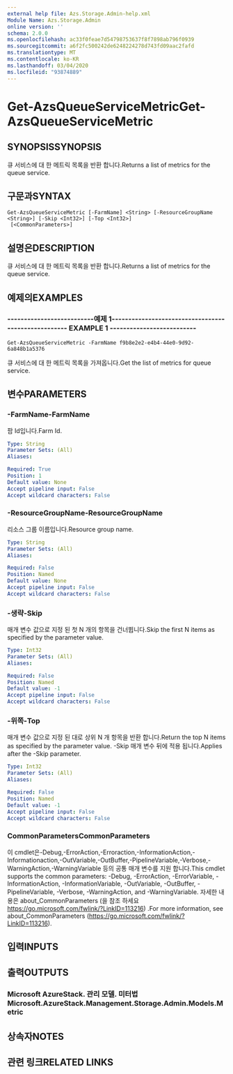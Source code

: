 ```yaml
---
external help file: Azs.Storage.Admin-help.xml
Module Name: Azs.Storage.Admin
online version: ''
schema: 2.0.0
ms.openlocfilehash: ac33f0feae7d54798753637f8f7898ab796f0939
ms.sourcegitcommit: a6f2fc500242de6248224278d743fd09aac2fafd
ms.translationtype: MT
ms.contentlocale: ko-KR
ms.lasthandoff: 03/04/2020
ms.locfileid: "93874889"
---
```

# <span data-ttu-id="5915c-101">Get-AzsQueueServiceMetric</span><span class="sxs-lookup"><span data-stu-id="5915c-101">Get-AzsQueueServiceMetric</span></span>

## <span data-ttu-id="5915c-102">SYNOPSIS</span><span class="sxs-lookup"><span data-stu-id="5915c-102">SYNOPSIS</span></span>
<span data-ttu-id="5915c-103">큐 서비스에 대 한 메트릭 목록을 반환 합니다.</span><span class="sxs-lookup"><span data-stu-id="5915c-103">Returns a list of metrics for the queue service.</span></span>

## <span data-ttu-id="5915c-104">구문과</span><span class="sxs-lookup"><span data-stu-id="5915c-104">SYNTAX</span></span>

```
Get-AzsQueueServiceMetric [-FarmName] <String> [-ResourceGroupName <String>] [-Skip <Int32>] [-Top <Int32>]
 [<CommonParameters>]
```

## <span data-ttu-id="5915c-105">설명은</span><span class="sxs-lookup"><span data-stu-id="5915c-105">DESCRIPTION</span></span>
<span data-ttu-id="5915c-106">큐 서비스에 대 한 메트릭 목록을 반환 합니다.</span><span class="sxs-lookup"><span data-stu-id="5915c-106">Returns a list of metrics for the queue service.</span></span>

## <span data-ttu-id="5915c-107">예제의</span><span class="sxs-lookup"><span data-stu-id="5915c-107">EXAMPLES</span></span>

### <span data-ttu-id="5915c-108">--------------------------예제 1--------------------------</span><span class="sxs-lookup"><span data-stu-id="5915c-108">-------------------------- EXAMPLE 1 --------------------------</span></span>
```
Get-AzsQueueServiceMetric -FarmName f9b8e2e2-e4b4-44e0-9d92-6a848b1a5376
```

<span data-ttu-id="5915c-109">큐 서비스에 대 한 메트릭 목록을 가져옵니다.</span><span class="sxs-lookup"><span data-stu-id="5915c-109">Get the list of metrics for queue service.</span></span>

## <span data-ttu-id="5915c-110">변수</span><span class="sxs-lookup"><span data-stu-id="5915c-110">PARAMETERS</span></span>

### <span data-ttu-id="5915c-111">-FarmName</span><span class="sxs-lookup"><span data-stu-id="5915c-111">-FarmName</span></span>
<span data-ttu-id="5915c-112">팜 Id입니다.</span><span class="sxs-lookup"><span data-stu-id="5915c-112">Farm Id.</span></span>

```yaml
Type: String
Parameter Sets: (All)
Aliases: 

Required: True
Position: 1
Default value: None
Accept pipeline input: False
Accept wildcard characters: False
```

### <span data-ttu-id="5915c-113">-ResourceGroupName</span><span class="sxs-lookup"><span data-stu-id="5915c-113">-ResourceGroupName</span></span>
<span data-ttu-id="5915c-114">리소스 그룹 이름입니다.</span><span class="sxs-lookup"><span data-stu-id="5915c-114">Resource group name.</span></span>

```yaml
Type: String
Parameter Sets: (All)
Aliases: 

Required: False
Position: Named
Default value: None
Accept pipeline input: False
Accept wildcard characters: False
```

### <span data-ttu-id="5915c-115">-생략</span><span class="sxs-lookup"><span data-stu-id="5915c-115">-Skip</span></span>
<span data-ttu-id="5915c-116">매개 변수 값으로 지정 된 첫 N 개의 항목을 건너뜁니다.</span><span class="sxs-lookup"><span data-stu-id="5915c-116">Skip the first N items as specified by the parameter value.</span></span>

```yaml
Type: Int32
Parameter Sets: (All)
Aliases: 

Required: False
Position: Named
Default value: -1
Accept pipeline input: False
Accept wildcard characters: False
```

### <span data-ttu-id="5915c-117">-위쪽</span><span class="sxs-lookup"><span data-stu-id="5915c-117">-Top</span></span>
<span data-ttu-id="5915c-118">매개 변수 값으로 지정 된 대로 상위 N 개 항목을 반환 합니다.</span><span class="sxs-lookup"><span data-stu-id="5915c-118">Return the top N items as specified by the parameter value.</span></span>
<span data-ttu-id="5915c-119">-Skip 매개 변수 뒤에 적용 됩니다.</span><span class="sxs-lookup"><span data-stu-id="5915c-119">Applies after the -Skip parameter.</span></span>

```yaml
Type: Int32
Parameter Sets: (All)
Aliases: 

Required: False
Position: Named
Default value: -1
Accept pipeline input: False
Accept wildcard characters: False
```

### <span data-ttu-id="5915c-120">CommonParameters</span><span class="sxs-lookup"><span data-stu-id="5915c-120">CommonParameters</span></span>
<span data-ttu-id="5915c-121">이 cmdlet은-Debug,-ErrorAction,-Erroraction,-InformationAction,-Informationaction,-OutVariable,-OutBuffer,-PipelineVariable,-Verbose,-WarningAction,-WarningVariable 등의 공통 매개 변수를 지원 합니다.</span><span class="sxs-lookup"><span data-stu-id="5915c-121">This cmdlet supports the common parameters: -Debug, -ErrorAction, -ErrorVariable, -InformationAction, -InformationVariable, -OutVariable, -OutBuffer, -PipelineVariable, -Verbose, -WarningAction, and -WarningVariable.</span></span> <span data-ttu-id="5915c-122">자세한 내용은 about_CommonParameters (을 참조 하세요 https://go.microsoft.com/fwlink/?LinkID=113216) .</span><span class="sxs-lookup"><span data-stu-id="5915c-122">For more information, see about_CommonParameters (https://go.microsoft.com/fwlink/?LinkID=113216).</span></span>

## <span data-ttu-id="5915c-123">입력</span><span class="sxs-lookup"><span data-stu-id="5915c-123">INPUTS</span></span>

## <span data-ttu-id="5915c-124">출력</span><span class="sxs-lookup"><span data-stu-id="5915c-124">OUTPUTS</span></span>

### <span data-ttu-id="5915c-125">Microsoft AzureStack. 관리 모델. 미터법</span><span class="sxs-lookup"><span data-stu-id="5915c-125">Microsoft.AzureStack.Management.Storage.Admin.Models.Metric</span></span>

## <span data-ttu-id="5915c-126">상속자</span><span class="sxs-lookup"><span data-stu-id="5915c-126">NOTES</span></span>

## <span data-ttu-id="5915c-127">관련 링크</span><span class="sxs-lookup"><span data-stu-id="5915c-127">RELATED LINKS</span></span>

